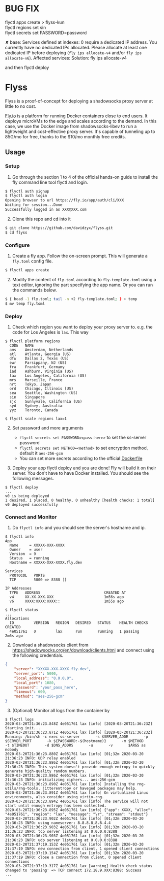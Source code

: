 # BUG FIX 
flyctl apps create  > flyss-kun  
flyctl regions set sin  
flyctl secrets set PASSWORD=password 

✘ base: Services defined at indexes: 0 require a dedicated IP address. You currently have no dedicated IPs allocated. Please allocate at least one dedicated IP before deploying (`fly ips allocate-v4` and/or `fly ips allocate-v6`). Affected services: 
Solution:
fly ips allocate-v4  

and then 
flyctl deploy

# Flyss

Flyss is a proof-of-concept for deploying a shadowsocks proxy server at little to no cost.

[Fly.io](https://fly.io) is a platform for running Docker containers close to end users. It deploys microVMs to the edge and scales according to the demand. In this case, we use the Docker image from shadowsocks-libev to run a lightweight and cost-effective proxy server. It's capable of tunneling up to 85G/mo for free, thanks to the $10/mo monthly free credits.

## Usage

### Setup

1. Go through the section 1 to 4 of the official hands-on guide to install the fly command line tool flyctl and login.

```bash
$ flyctl auth signup
$ flyctl auth login
Opening browser to url https://fly.io/app/auth/cli/XXX
Waiting for session...Done
Successfully logged in as XXX@XXX.com
```

2. Clone this repo and cd into it

```bash
$ git clone https://github.com/davidzyx/flyss.git
$ cd flyss
```

### Configure

1. Create a fly app. Follow the on-screen prompt. This will generate a `fly.toml` config file.

```bash
$ flyctl apps create
```

2. Modify the content of `fly.toml` according to `fly-template.toml` using a text editor, ignoring the part specifying the app name. Or you can run the commands below.

```bash
$ { head -1 fly.toml; tail -n +2 fly-template.toml; } > temp
$ mv temp fly.toml
```

### Deploy

1. Check which region you want to deploy your proxy server to. e.g. the code for Los Angeles is `lax`. This way

```pre
$ flyctl platform regions
  CODE   NAME                          
  ams    Amsterdam, Netherlands        
  atl    Atlanta, Georgia (US)         
  dfw    Dallas 2, Texas (US)          
  ewr    Parsippany, NJ (US)           
  fra    Frankfurt, Germany            
  iad    Ashburn, Virginia (US)        
  lax    Los Angeles, California (US)  
  mrs    Marseille, France             
  nrt    Tokyo, Japan                  
  ord    Chicago, Illinois (US)        
  sea    Seattle, Washington (US)      
  sin    Singapore                     
  sjc    Sunnyvale, California (US)    
  syd    Sydney, Australia             
  yyz    Toronto, Canada 

$ flyctl scale regions lax=1
```

2. Set password and more arguments
    - `flyctl secrets set PASSWORD=<pass-here>` to set the ss-server password
    - `flyctl secrets set METHOD=<method>` to set encryption method, default it `aes-256-gcm`
    <!-- - `flyctl secrets set ARGS="-v"` to enable verbose mode (optional but recommended) -->
    - You can set more secrets according to the official [Dockerfile](https://github.com/shadowsocks/shadowsocks-libev/blob/master/docker/alpine/Dockerfile)

3. Deploy your app flyctl deploy and you are done! Fly will build it on their server. You don't have to have Docker installed. You should see the following messages.

```
$ flyctl deploy
...
v0 is being deployed
1 desired, 1 placed, 0 healthy, 0 unhealthy [health checks: 1 total]
v0 deployed successfully
```

### Connect and Monitor

1. Do `flyctl info` and you should see the server's hostname and ip.

```
$ flyctl info
App
  Name     = XXXXX-XXX-XXXX          
  Owner    = user                    
  Version  = 0                            
  Status   = running                      
  Hostname = XXXXX-XXX-XXXX.fly.dev  

Services
  PROTOCOL   PORTS            
  TCP        5000 => 8388 []  

IP Addresses
  TYPE   ADDRESS                             CREATED AT  
  v4     XX.XX.XXX.XXX                       1m56s ago   
  v6     XXXX:XXXX:XXXX::                    1m55s ago   

$ flyctl status
...
Allocations
  ID         VERSION   REGION   DESIRED   STATUS    HEALTH CHECKS   CREATED     
  4e051761   0         lax      run       running   1 passing       2m6s ago  
```

2. Download a shadowsocks client from <https://shadowsocks.org/en/download/clients.html> and connect using the following credentials.

```json
{
    "server": "XXXXX-XXX-XXXX.fly.dev",
    "server_port": 5000,
    "local_address": "0.0.0.0",
    "local_port": 1080,
    "password": "your_pass_here",
    "timeout": 600,
    "method": "aes-256-gcm"
}
```

3. (Optional) Monitor all logs from the container by

```
$ flyctl logs
2020-03-20T21:36:23.848Z 4e051761 lax [info] [2020-03-20T21:36:23Z] Starting init...
2020-03-20T21:36:23.871Z 4e051761 lax [info] [2020-03-20T21:36:23Z] Running: /bin/sh -c exec ss-server       -s $SERVER_ADDR       -p $SERVER_PORT       -k ${PASSWORD:-$(hostname)}       -m $METHOD       -t $TIMEOUT       -d $DNS_ADDRS       -u       -v       $ARGS as nobody
2020-03-20T21:36:23.880Z 4e051761 lax [info] [01;32m 2020-03-20 21:36:23 INFO: UDP relay enabled
2020-03-20T21:36:23.886Z 4e051761 lax [info] [01;32m 2020-03-20 21:36:23 INFO: This system doesn't provide enough entropy to quickly generate high-quality random numbers.
2020-03-20T21:36:23.886Z 4e051761 lax [info] [01;32m 2020-03-20 21:36:23 INFO: initializing ciphers... aes-256-gcm
2020-03-20T21:36:23.890Z 4e051761 lax [info] Installing the rng-utils/rng-tools, jitterentropy or haveged packages may help.
2020-03-20T21:36:23.891Z 4e051761 lax [info] On virtualized Linux environments, also consider using virtio-rng.
2020-03-20T21:36:23.894Z 4e051761 lax [info] The service will not start until enough entropy has been collected.
2020-03-20T21:36:23.895Z 4e051761 lax [info] {"app": XXXX, "alloc": "4e051761", "region": "lax", "message": "\r", "stream": "stdout"}
2020-03-20T21:36:23.902Z 4e051761 lax [info] [01;32m 2020-03-20 21:36:23 INFO: using nameserver: 8.8.8.8,8.8.4.4
2020-03-20T21:36:23.903Z 4e051761 lax [info] [01;32m 2020-03-20 21:36:23 INFO: tcp server listening at 0.0.0.0:8388
2020-03-20T21:36:23.903Z 4e051761 lax [info] [01;32m 2020-03-20 21:36:23 INFO: udp server listening at 0.0.0.0:8388
2020-03-20T21:37:19.153Z 4e051761 lax [info] [01;32m 2020-03-20 21:37:19 INFO: new connection from client, 1 opened client connections
2020-03-20T21:37:19.154Z 4e051761 lax [info] [01;32m 2020-03-20 21:37:19 INFO: close a connection from client, 0 opened client connections
2020-03-20T21:37:19.317Z 4e051761 lax [warning] Health check status changed to 'passing' => TCP connect 172.18.9.XXX:8388: Success
...
```
